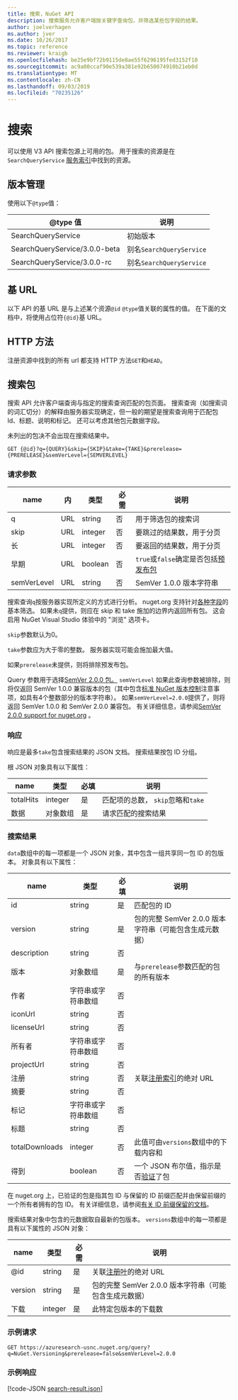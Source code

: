```yaml
---
title: 搜索，NuGet API
description: 搜索服务允许客户端按关键字查询包，并筛选某些包字段的结果。
author: joelverhagen
ms.author: jver
ms.date: 10/26/2017
ms.topic: reference
ms.reviewer: kraigb
ms.openlocfilehash: be25e9bf72b9115de8ae55f6296195fed3152f10
ms.sourcegitcommit: ac9a00ccaf90e539a381e92b650074910b21eb0d
ms.translationtype: MT
ms.contentlocale: zh-CN
ms.lasthandoff: 09/03/2019
ms.locfileid: "70235126"
---
```

# <a name="search"></a>搜索

可以使用 V3 API 搜索包源上可用的包。 用于搜索的资源是在`SearchQueryService` [服务索引](service-index.md)中找到的资源。

## <a name="versioning"></a>版本管理

使用以下`@type`值：

@type 值                   | 说明
----------------------------- | -----
SearchQueryService            | 初始版本
SearchQueryService/3.0.0-beta | 别名`SearchQueryService`
SearchQueryService/3.0.0-rc   | 别名`SearchQueryService`

## <a name="base-url"></a>基 URL

以下 API 的基 URL 是与上述某个资源`@id` `@type`值关联的属性的值。 在下面的文档中，将使用占位符`{@id}`基 URL。

## <a name="http-methods"></a>HTTP 方法

注册资源中找到的所有 url 都支持 HTTP 方法`GET`和`HEAD`。

## <a name="search-for-packages"></a>搜索包

搜索 API 允许客户端查询与指定的搜索查询匹配的包页面。 搜索查询（如搜索词的词汇切分）的解释由服务器实现确定，但一般的期望是搜索查询用于匹配包 Id、标题、说明和标记。 还可以考虑其他包元数据字段。

未列出的包决不会出现在搜索结果中。

    GET {@id}?q={QUERY}&skip={SKIP}&take={TAKE}&prerelease={PRERELEASE}&semVerLevel={SEMVERLEVEL}

### <a name="request-parameters"></a>请求参数

name        | 内     | 类型    | 必需 | 说明
----------- | ------ | ------- | -------- | -----
q           | URL    | string  | 否       | 用于筛选包的搜索词
skip        | URL    | integer | 否       | 要跳过的结果数，用于分页
长        | URL    | integer | 否       | 要返回的结果数，用于分页
早期  | URL    | boolean | 否       | `true`或`false`确定是否包括[预发布包](../create-packages/prerelease-packages.md)
semVerLevel | URL    | string  | 否       | SemVer 1.0.0 版本字符串 

搜索查询`q`按服务器实现所定义的方式进行分析。 nuget.org 支持针对[各种字段](../consume-packages/finding-and-choosing-packages.md#search-syntax)的基本筛选。 如果未`q`提供，则应在 skip 和 take 施加的边界内返回所有包。 这会启用 NuGet Visual Studio 体验中的 "浏览" 选项卡。

`skip`参数默认为0。

`take`参数应为大于零的整数。 服务器实现可能会施加最大值。

如果`prerelease`未提供，则将排除预发布包。

Query 参数用于选择[SemVer 2.0.0 包。](https://github.com/NuGet/Home/wiki/SemVer2-support-for-nuget.org-%28server-side%29#identifying-semver-v200-packages) `semVerLevel`
如果此查询参数被排除，则将仅返回 SemVer 1.0.0 兼容版本的包（其中包含[标准 NuGet 版本控制](../concepts/package-versioning.md)注意事项，如具有4个整数部分的版本字符串）。
如果`semVerLevel=2.0.0`提供了，则将返回 SemVer 1.0.0 和 SemVer 2.0.0 兼容包。 有关详细信息，请参阅[SemVer 2.0.0 support for nuget.org](https://github.com/NuGet/Home/wiki/SemVer2-support-for-nuget.org-%28server-side%29) 。

### <a name="response"></a>响应

响应是最多`take`包含搜索结果的 JSON 文档。 搜索结果按包 ID 分组。

根 JSON 对象具有以下属性：

name      | 类型             | 必填 | 说明
--------- | ---------------- | -------- | -----
totalHits | integer          | 是      | 匹配项的总数， `skip`忽略和`take`
数据      | 对象数组 | 是      | 请求匹配的搜索结果

### <a name="search-result"></a>搜索结果

`data`数组中的每一项都是一个 JSON 对象，其中包含一组共享同一包 ID 的包版本。
对象具有以下属性：

name           | 类型                       | 必填 | 说明
-------------- | -------------------------- | -------- | -----
id             | string                     | 是      | 匹配包的 ID
version        | string                     | 是      | 包的完整 SemVer 2.0.0 版本字符串（可能包含生成元数据）
description    | string                     | 否       | 
版本       | 对象数组           | 是      | 与`prerelease`参数匹配的包的所有版本
作者        | 字符串或字符串数组 | 否       | 
iconUrl        | string                     | 否       | 
licenseUrl     | string                     | 否       | 
所有者         | 字符串或字符串数组 | 否       | 
projectUrl     | string                     | 否       | 
注册   | string                     | 否       | 关联[注册索引](registration-base-url-resource.md#registration-index)的绝对 URL
摘要        | string                     | 否       | 
标记           | 字符串或字符串数组 | 否       | 
标题          | string                     | 否       | 
totalDownloads | integer                    | 否       | 此值可由`versions`数组中的下载内容和
得到       | boolean                    | 否       | 一个 JSON 布尔值，指示是否[验证](../nuget-org/id-prefix-reservation.md)了包

在 nuget.org 上，已验证的包是指其包 ID 与保留的 ID 前缀匹配并由保留前缀的一个所有者拥有的包 ID。 有关详细信息，请参阅[有关 ID 前缀保留的文档](../reference/id-prefix-reservation.md)。

搜索结果对象中包含的元数据取自最新的包版本。 `versions`数组中的每一项都是具有以下属性的 JSON 对象：

name      | 类型    | 必需 | 说明
--------- | ------- | -------- | -----
@id       | string  | 是      | 关联[注册叶](registration-base-url-resource.md#registration-leaf)的绝对 URL
version   | string  | 是      | 包的完整 SemVer 2.0.0 版本字符串（可能包含生成元数据）
下载 | integer | 是      | 此特定包版本的下载数

### <a name="sample-request"></a>示例请求

    GET https://azuresearch-usnc.nuget.org/query?q=NuGet.Versioning&prerelease=false&semVerLevel=2.0.0

### <a name="sample-response"></a>示例响应

[!code-JSON [search-result.json](./_data/search-result.json)]
